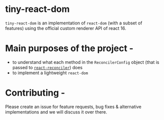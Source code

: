 # tiny-react-dom

`tiny-react-dom` is an implementation of `react-dom` (with a subset of features) using the official custom renderer API of react 16.

# Main purposes of the project -

* to understand what each method in the `ReconcilerConfig` object (that is passed to [`react-reconciler`](https://www.npmjs.com/package/react-reconciler)) does
* to implement a lightweight `react-dom`

# Contributing -

Please create an issue for feature requests, bug fixes & alternative implementations and we will discuss it over there.
